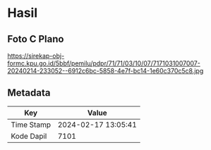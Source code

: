 # Hasil

## Foto C Plano

https://sirekap-obj-formc.kpu.go.id/5bbf/pemilu/pdpr/71/71/03/10/07/7171031007007-20240214-233052--6912c6bc-5858-4e7f-bc14-1e60c370c5c8.jpg


## Metadata

| Key        | Value               |
| ---------- | ------------------- |
| Time Stamp | 2024-02-17 13:05:41 |
| Kode Dapil | 7101                |



